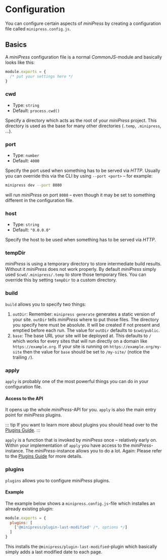 # Configuration
You can configure certain aspects of *miniPress* by creating a configuration file called `minipress.config.js`.

## Basics
A *miniPress* configuration file is a normal *CommonJS*-module and basically looks like this:

```js
module.exports = {
  /* put your settings here */
}
```

### cwd
* Type: `string`
* Default: `process.cwd()`

Specify a directory which acts as the root of your *miniPress* project. This directory is used as the base for many other directories (`.temp`, `.minipress`, …).

### port
* Type: `number`
* Default: `4000`

Specify the port used when something has to be served via *HTTP*. Usually you can override this via the CLI by using `--port <port>` – for example:

``` sh
minipress dev --port 8080
```

will run *miniPress* on port `8080` – even though it may be set to something different in the configuration file.

### host
* Type: `string`
* Default: `"0.0.0.0"`

Specify the host to be used when something has to be served via *HTTP*.

### tempDir
*miniPress* is using a temporary directory to store intermediate build results. Without it *miniPress* does not work properly. By default *miniPress* simply used `$cwd/.minipress/.temp` to store those temporary files. You can override this by setting `tempDir` to a custom directory.

### build
`build` allows you to specify two things:

1. `outDir`: Remember: `minipress generate` generates a static version of your site. `outDir` tells *miniPress* where to put those files. The directory you specify here must be absolute. It will be created if not present and emptied before each run. The value for `outDir` defaults to `$cwd/public`.
2. `base`: The base URL your site will be deployed at. This defaults to `/` which works for every sites that will run directly on a domain like `https://example.org`. If your site is running on `https://example.org/my-site` then the value for `base` should be set to `/my-site/` (notice the trailing `/`).

### apply
`apply` is probably one of the most powerful things you can do in your configuration file.

#### Access to the API
It opens up the whole *miniPress*-API for you. `apply` is also the main entry point for *miniPress* plugins.

::: tip
If you want to learn more about plugins you should head over to the [Plugins Guide](./plugins-and-themes/index.md).
:::

`apply` is a function that is invoked by *miniPress* once – relatively early on. Within your implementation of `apply` you have access to the *miniPress*-instance. The *miniPress*-instance allows you to do a lot. Again: Please refer to the [Plugins Guide](./plugins-and-themes/index.md) for more details.

### plugins
`plugins` allows you to configure *miniPress* plugins.

#### Example
The example below shows a `minipress.config.js`-file which installes an already existing plugin:

```js
module.exports = {
  plugins: [
    ['@minipress/plugin-last-modified' /*, options */]
  ]
}
```

This installs the `@minipress/plugin-last-modified`-plugin which basically simply adds a last modified date to each page.
